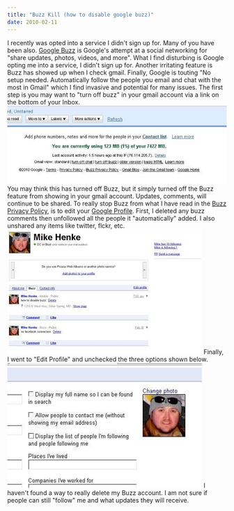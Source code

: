 ```yaml
---
title: "Buzz Kill (how to disable google buzz)"
date: 2010-02-11
---
```


I recently was opted into a service I didn't sign up for. Many of you have been also. [Google Buzz](http://www.google.com/buzz) is Google's attempt at a social networking for "share updates, photos, videos, and more". What I find disturbing is Google opting me into a service, I didn't sign up for. Another irritating feature is Buzz has showed up when I check gmail. Finally, Google is touting "No setup needed. Automatically follow the people you email and chat with the most in Gmail" which I find invasive and potential for many issues. The first step is you may want to "turn off buzz" in your gmail account via a link on the bottom of your Inbox. ![](images/buzz1.jpg) You may think this has turned off Buzz, but it simply turned off the Buzz feature from showing in your gmail account. Updates, comments, will continue to be shared. To really stop Buzz from what I have read in the [Buzz Privacy Policy](http://www.google.com/buzz/help/privacy.html), is to edit your [Google Profile](http://www.google.com/profiles). First, I deleted any buzz comments then unfollowed all the people it "automatically" added. I also unshared any items like twitter, flckr, etc. ![](images/buzz2.jpg) Finally, I went to "Edit Profile" and unchecked the three options shown below. ![](images/buzz3.jpg) I haven't found a way to really delete my Buzz account. I am not sure if people can still "follow" me and what updates they will receive.
